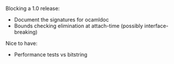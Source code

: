 Blocking a 1.0 release:

* Document the signatures for ocamldoc
* Bounds checking elimination at attach-time (possibly interface-breaking)

Nice to have:

* Performance tests vs bitstring
